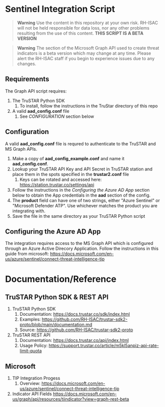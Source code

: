 # Sentinel Integration Script
> **Warning**
> Use the content in this repository at your own risk. RH-ISAC will not be held responsible for data loss, nor any other problems resulting from the use of this content. **THIS SCRIPT IS A BETA VERSION**

> **Warning**
> The section of the Microsoft Graph API used to create threat indicators is a beta version which may change at any time. Please alert the RH-ISAC staff if you begin to experience issues due to any changes. 


## Requirements
The Graph API script requires:
1. The TruSTAR Python SDK
   1. To install, follow the instructions in the TruStar directory of this repo
3. A valid **aad_config.conf** file
   1. See *CONFIGURATION* section below

## Configuration
A valid **aad_config.conf** file is requred to authenticate to the TruSTAR and MS Graph APIs.
1. Make a copy of **aad_config_example.conf** and name it **aad_config.conf**.
2. Lookup your TruSTAR API Key and API Secret in TruSTAR station and place them in the spots specified in the **trustar2.conf** file
   1. Keys can be rotated and accessed here: https://station.trustar.co/settings/api
3. Follow the instructions in the *Configuring the Azure AD App* section below to obtain the App credentials in the **aad** section of the config.
4. The **product** field can have one of two strings, either "Azure Sentinel" or "Microsoft Defender ATP". Use whichever matches the product you are integrating with.
5. Save the file in the same directory as your TruSTAR Python script

## Configuring the Azure AD App
The integration requires access to the MS Graph API which is configured through an Azure Active Direcory Application. 
Follow the instructions in this guide from microsoft: https://docs.microsoft.com/en-us/azure/sentinel/connect-threat-intelligence-tip


# Documentation/Reference
## TruSTAR Python SDK & REST API
1. TruSTAR Python SDK
   1. Documentation: https://docs.trustar.co/sdk/index.html
   2. Examples: https://github.com/RH-ISAC/trustar-sdk2-proto/blob/main/documentation.md
   3. Source: https://github.com/RH-ISAC/trustar-sdk2-proto
2. TruSTAR REST API
   1. Documentation: https://docs.trustar.co/api/index.html
   2. Usage Policy: https://support.trustar.co/article/m5kl5anpiz-api-rate-limit-quota

## Microsoft
1. TIP Integration Progess
    1. Overview: https://docs.microsoft.com/en-us/azure/sentinel/connect-threat-intelligence-tip
2. Indicator API Fields
   https://docs.microsoft.com/en-us/graph/api/resources/tiindicator?view=graph-rest-beta
